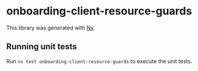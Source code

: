 # onboarding-client-resource-guards

This library was generated with [Nx](https://nx.dev).

## Running unit tests

Run `nx test onboarding-client-resource-guards` to execute the unit tests.
